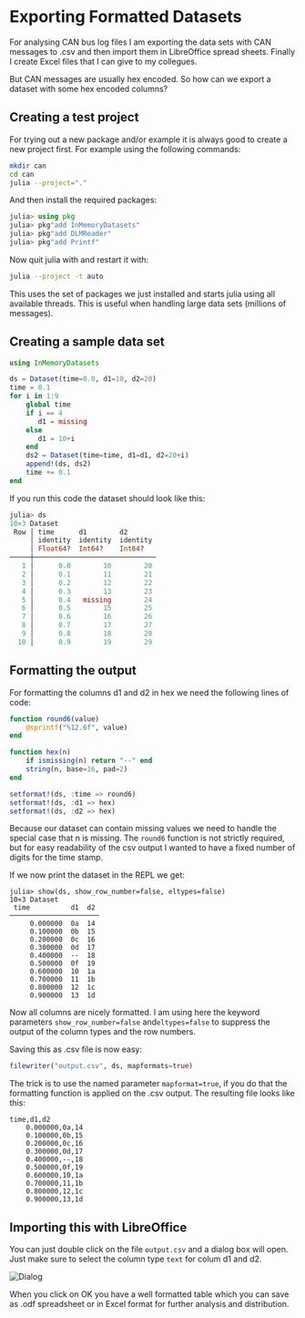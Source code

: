 # Exporting Formatted Datasets

For analysing CAN bus log files I am exporting the data sets with CAN messages to .csv and
then import them in LibreOffice spread sheets. Finally I create Excel files that I can give
to my collegues.

But CAN messages are usually hex encoded. So how can we export a dataset with some hex
encoded columns?

## Creating a test project
For trying out a new package and/or example it is always good to create a new project first.
For example using the following commands:
```bash
mkdir can
cd can
julia --project="."
```
And then install the required packages:
```julia
julia> using pkg
julia> pkg"add InMemoryDatasets"
julia> pkg"add DLMReader"
julia> pkg"add Printf"
```
Now quit julia with <CTRL><D> and restart it with:
```bash
julia --project -t auto
```
This uses the set of packages we just installed and starts julia using all available threads. This is useful when handling large data sets (millions of messages).

## Creating a sample data set

```julia
using InMemoryDatasets

ds = Dataset(time=0.0, d1=10, d2=20)
time = 0.1
for i in 1:9
    global time
    if i == 4
       d1 = missing
    else
       d1 = 10+i
    end
    ds2 = Dataset(time=time, d1=d1, d2=20+i)
    append!(ds, ds2)
    time += 0.1
end
```
If you run this code the dataset should look like this:
```julia
julia> ds
10×3 Dataset
 Row │ time      d1        d2       
     │ identity  identity  identity 
     │ Float64?  Int64?    Int64?   
─────┼──────────────────────────────
   1 │      0.0        10        20
   2 │      0.1        11        21
   3 │      0.2        12        22
   4 │      0.3        13        23
   5 │      0.4   missing        24
   6 │      0.5        15        25
   7 │      0.6        16        26
   8 │      0.7        17        27
   9 │      0.8        18        28
  10 │      0.9        19        29
```

## Formatting the output
For formatting the columns d1 and d2 in hex we need the following lines of code:
```julia
function round6(value)
    @sprintf("%12.6f", value)
end

function hex(n)
    if ismissing(n) return "--" end
    string(n, base=16, pad=2)
end

setformat!(ds, :time => round6)
setformat!(ds, :d1 => hex)
setformat!(ds, :d2 => hex)
```
Because our dataset can contain missing values we need to handle the special case
that n is missing. The `round6` function is not strictly required, but for easy readability
of the csv output I wanted to have a fixed number of digits for the time stamp.

If we now print the dataset in the REPL we get:
```
julia> show(ds, show_row_number=false, eltypes=false)
10×3 Dataset
 time          d1  d2 
──────────────────────
     0.000000  0a  14
     0.100000  0b  15
     0.200000  0c  16
     0.300000  0d  17
     0.400000  --  18
     0.500000  0f  19
     0.600000  10  1a
     0.700000  11  1b
     0.800000  12  1c
     0.900000  13  1d
```
Now all columns are nicely formatted. I am using here the keyword parameters `show_row_number=false` 
and`eltypes=false` to suppress the output of the column types and the row numbers.

Saving this as .csv file is now easy:
```julia
filewriter("output.csv", ds, mapformats=true)
```
The trick is to use the named parameter `mapformat=true`, if you do that the formatting function
is applied on the .csv output. The resulting file looks like this:

```
time,d1,d2
    0.000000,0a,14
    0.100000,0b,15
    0.200000,0c,16
    0.300000,0d,17
    0.400000,--,18
    0.500000,0f,19
    0.600000,10,1a
    0.700000,11,1b
    0.800000,12,1c
    0.900000,13,1d
```
## Importing this with LibreOffice
You can just double click on the file `output.csv` and a dialog box will open. Just make sure to select the column type `text` for colum d1 and d2.

![Dialog](https://raw.githubusercontent.com/ufechner7/ufechner7.github.io/4c0e76b638ec38c7de19d684ee8c019e43805b4a/_posts/dialog.png)

When you click on OK you have a well formatted table which you can save as .odf spreadsheet or in Excel format
for further analysis and distribution.